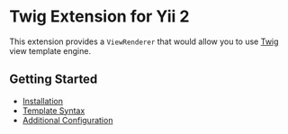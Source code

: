 Twig Extension for Yii 2
========================

This extension provides a `ViewRenderer` that would allow you to use [Twig](http://twig.sensiolabs.org/) view template engine.

Getting Started
---------------

* [Installation](installation.md)
* [Template Syntax](template-syntax.md)
* [Additional Configuration](additional-configuration.md)